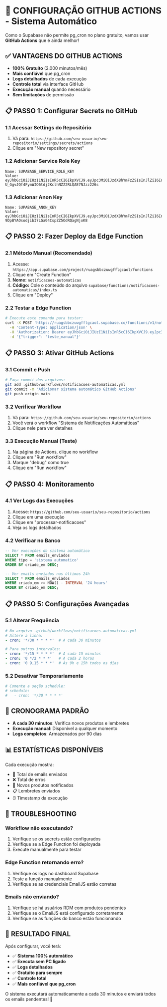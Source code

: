 # 🚀 CONFIGURAÇÃO GITHUB ACTIONS - Sistema Automático

Como o Supabase não permite pg_cron no plano gratuito, vamos usar **GitHub Actions** que é ainda melhor!

## ✅ VANTAGENS DO GITHUB ACTIONS

- **100% Gratuito** (2.000 minutos/mês)
- **Mais confiável** que pg_cron
- **Logs detalhados** de cada execução
- **Controle total** via interface GitHub
- **Execução manual** quando necessário
- **Sem limitações** de permissão

## 📋 PASSO 1: Configurar Secrets no GitHub

### 1.1 Acessar Settings do Repositório
1. Vá para: `https://github.com/seu-usuario/seu-repositorio/settings/secrets/actions`
2. Clique em "New repository secret"

### 1.2 Adicionar Service Role Key
```
Name: SUPABASE_SERVICE_ROLE_KEY
Value: eyJhbGciOiJIUzI1NiIsInR5cCI6IkpXVCJ9.eyJpc3MiOiJzdXBhYmFzZSIsInJlZiI6InJ1YWdzYmJjenV3Z2ZmbGdjYW9sIiwicm9sZSI6InNlcnZpY2Vfcm9sZSIsImlhdCI6MTc0NDQ2ODkwNCwiZXhwIjoyMDYwMDQ0OTA0fQ.-U_GgvJQf4FymWIQ6tdj2KclhNZZ2RLQAE7NJzz226s
```

### 1.3 Adicionar Anon Key
```
Name: SUPABASE_ANON_KEY
Value: eyJhbGciOiJIUzI1NiIsInR5cCI6IkpXVCJ9.eyJpc3MiOiJzdXBhYmFzZSIsInJlZiI6InJ1YWdzYmJjenV3Z2ZmbGdjYW9sIiwicm9sZSI6ImFub24iLCJpYXQiOjE3NDQ0Njg5MDQsImV4cCI6MjA2MDA0NDkwNH0.S2KD6-9DpBYAOsodjibI7LGa04CspZZ5OdRQagNjoK8
```

## 📋 PASSO 2: Fazer Deploy da Edge Function

### 2.1 Método Manual (Recomendado)
1. Acesse: `https://app.supabase.com/project/ruagsbbczuwgfflgcaol/functions`
2. Clique em "Create Function"
3. **Nome:** `notificacoes-automaticas`
4. **Código:** Cole o conteúdo do arquivo `supabase/functions/notificacoes-automaticas/index.ts`
5. Clique em "Deploy"

### 2.2 Testar a Edge Function
```bash
# Execute este comando para testar:
curl -X POST 'https://ruagsbbczuwgfflgcaol.supabase.co/functions/v1/notificacoes-automaticas' \
  -H 'Content-Type: application/json' \
  -H 'Authorization: Bearer eyJhbGciOiJIUzI1NiIsInR5cCI6IkpXVCJ9.eyJpc3MiOiJzdXBhYmFzZSIsInJlZiI6InJ1YWdzYmJjenV3Z2ZmbGdjYW9sIiwicm9sZSI6InNlcnZpY2Vfcm9sZSIsImlhdCI6MTc0NDQ2ODkwNCwiZXhwIjoyMDYwMDQ0OTA0fQ.-U_GgvJQf4FymWIQ6tdj2KclhNZZ2RLQAE7NJzz226s' \
  -d '{"trigger": "teste_manual"}'
```

## 📋 PASSO 3: Ativar GitHub Actions

### 3.1 Commit e Push
```bash
# Faça commit dos arquivos:
git add .github/workflows/notificacoes-automaticas.yml
git commit -m "Adicionar sistema automático GitHub Actions"
git push origin main
```

### 3.2 Verificar Workflow
1. Vá para: `https://github.com/seu-usuario/seu-repositorio/actions`
2. Você verá o workflow "Sistema de Notificações Automáticas"
3. Clique nele para ver detalhes

### 3.3 Execução Manual (Teste)
1. Na página de Actions, clique no workflow
2. Clique em "Run workflow"
3. Marque "debug" como true
4. Clique em "Run workflow"

## 📋 PASSO 4: Monitoramento

### 4.1 Ver Logs das Execuções
1. Acesse: `https://github.com/seu-usuario/seu-repositorio/actions`
2. Clique em uma execução
3. Clique em "processar-notificacoes"
4. Veja os logs detalhados

### 4.2 Verificar no Banco
```sql
-- Ver execuções do sistema automático
SELECT * FROM emails_enviados 
WHERE tipo = 'sistema_automatico' 
ORDER BY criado_em DESC;

-- Ver emails enviados nas últimas 24h
SELECT * FROM emails_enviados 
WHERE criado_em >= NOW() - INTERVAL '24 hours'
ORDER BY criado_em DESC;
```

## 📋 PASSO 5: Configurações Avançadas

### 5.1 Alterar Frequência
```yaml
# No arquivo .github/workflows/notificacoes-automaticas.yml
# Altere a linha:
- cron: '*/30 * * * *'  # A cada 30 minutos

# Para outros intervalos:
- cron: '*/15 * * * *'  # A cada 15 minutos
- cron: '0 */2 * * *'   # A cada 2 horas
- cron: '0 9,15 * * *'  # Às 9h e 15h todos os dias
```

### 5.2 Desativar Temporariamente
```yaml
# Comente a seção schedule:
# schedule:
#   - cron: '*/30 * * * *'
```

## 🎯 CRONOGRAMA PADRÃO

- **A cada 30 minutos**: Verifica novos produtos e lembretes
- **Execução manual**: Disponível a qualquer momento
- **Logs completos**: Armazenados por 90 dias

## 📊 ESTATÍSTICAS DISPONÍVEIS

Cada execução mostra:
- 📧 Total de emails enviados
- ❌ Total de erros
- 🎉 Novos produtos notificados
- 📋 Lembretes enviados
- ⏰ Timestamp da execução

## 🔧 TROUBLESHOOTING

### Workflow não executando?
1. Verifique se os secrets estão configurados
2. Verifique se a Edge Function foi deployada
3. Execute manualmente para testar

### Edge Function retornando erro?
1. Verifique os logs no dashboard Supabase
2. Teste a função manualmente
3. Verifique se as credenciais EmailJS estão corretas

### Emails não enviando?
1. Verifique se há usuários RDM com produtos pendentes
2. Verifique se o EmailJS está configurado corretamente
3. Verifique se as funções do banco estão funcionando

## 🎉 RESULTADO FINAL

Após configurar, você terá:

- ✅ **Sistema 100% automático**
- ✅ **Executa sem PC ligado**
- ✅ **Logs detalhados**
- ✅ **Gratuito para sempre**
- ✅ **Controle total**
- ✅ **Mais confiável que pg_cron**

O sistema executará automaticamente a cada 30 minutos e enviará todos os emails pendentes! 🚀